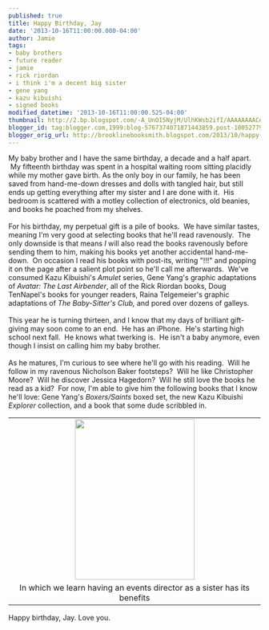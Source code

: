 ```yaml
---
published: true
title: Happy Birthday, Jay
date: '2013-10-16T11:00:00.000-04:00'
author: Jamie
tags:
- baby brothers
- future reader
- jamie
- rick riordan
- i think i'm a decent big sister
- gene yang
- kazu kibuishi
- signed books
modified_datetime: '2013-10-16T11:00:00.525-04:00'
thumbnail: http://2.bp.blogspot.com/-A_UnOI5NyjM/UlhKWsb2ifI/AAAAAAAACes/tfDjzPMQqmA/s72-c/photo+(1).JPG
blogger_id: tag:blogger.com,1999:blog-5767374071871443859.post-1005277924252609800
blogger_orig_url: http://brooklinebooksmith.blogspot.com/2013/10/happy-birthday-jay.html
---
```


My baby brother and I have the same birthday, a decade and a half apart. &nbsp;My fifteenth birthday was spent in a hospital waiting room sitting placidly while my mother gave birth. As the only boy in our family, he has been saved from hand-me-down dresses and dolls with tangled hair, but still ends up getting everything after my sister and I are done with it. &nbsp;His bedroom is scattered with a motley collection of electronics, old beanies, and books he poached from my shelves. <br /><br />For his birthday, my perpetual gift is a pile of books. &nbsp;We have similar tastes, meaning I'm very good at selecting books that he'll read ravenously. &nbsp;The only downside is that means&nbsp;<i>I</i>&nbsp;will also read the books ravenously before sending them to him, making his books yet another accidental hand-me-down. &nbsp;On occasion I read his books with post-its, writing "!!!" and popping it on the page after a salient plot point so he'll call me afterwards. &nbsp;We've consumed Kazu Kibuishi's <i>Amulet</i>&nbsp;series, Gene Yang's graphic adaptations of <i>Avatar: The Last Airbender</i>, all of the Rick Riordan books, Doug TenNapel's books for younger readers, Raina Telgemeier's graphic adaptations of <i>The Baby-Sitter's Club,</i>&nbsp;and pored over dozens of galleys. <br /><br />This year he is turning thirteen, and I know that my days of brilliant gift-giving may soon come to an end. &nbsp;He has an iPhone. &nbsp;He's starting high school next fall. &nbsp;He knows what twerking is. &nbsp;He isn't a baby anymore, even though I insist on calling him my baby brother.<br /><br />As he matures, I'm curious to see where he'll go with his reading. &nbsp;Will he follow in my ravenous Nicholson Baker footsteps? &nbsp;Will he like Christopher Moore? &nbsp;Will he discover Jessica Hagedorn? &nbsp;Will he still love the books he read as a kid? &nbsp;For now, I'm able to give him the following books that I know he'll love: Gene Yang's <i>Boxers/Saints</i>&nbsp;boxed set, the new Kazu Kibuishi <i>Explorer</i>&nbsp;collection, and a book that some dude scribbled in.<br /><table align="center" cellpadding="0" cellspacing="0" class="tr-caption-container" style="margin-left: auto; margin-right: auto; text-align: center;"><tbody><tr><td style="text-align: center;"><a href="http://2.bp.blogspot.com/-A_UnOI5NyjM/UlhKWsb2ifI/AAAAAAAACes/tfDjzPMQqmA/s1600/photo+(1).JPG" imageanchor="1" style="margin-left: auto; margin-right: auto;"><img border="0" height="320" src="http://2.bp.blogspot.com/-A_UnOI5NyjM/UlhKWsb2ifI/AAAAAAAACes/tfDjzPMQqmA/s320/photo+(1).JPG" width="239" /></a></td></tr><tr><td class="tr-caption" style="text-align: center;">In which we learn having an events director as a sister has its benefits</td></tr></tbody></table><div class="separator" style="clear: both; text-align: left;">Happy birthday, Jay. Love you.&nbsp;</div><br />